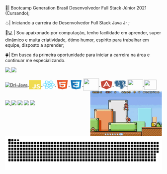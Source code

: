 ## 
🚀| Bootcamp Generation Brasil Desenvolvedor Full Stack Júnior 2021 (Cursando);

♨| Iniciando a carreira de Desenvolvedor Full Stack Java Jr ;

👨💻 | Sou apaixonado por computação, tenho facilidade em aprender, super dinâmico e muita criatividade, ótimo humor, espírito para trabalhar em equipe, disposto a aprender;

🍀| Em busca da primeira oportunidade para iniciar a carreira na área e continuar me especializando.

 <div>
  <a href="https://github.com/RobsonCoura">
  <img height="180em" src="https://github-readme-stats.vercel.app/api?username=RobsonCoura&show_icons=true&theme=blue-green&include_all_commits=true&count_private=true"/>
  <img height="180em" src="https://github-readme-stats.vercel.app/api/top-langs/?username=RobsonCoura&theme=blue-green&layout=compact&langs_count=20"/>                      
</div>
<div style="display: inline_block"><br>
 <img align="center" alt="Dri-Java" height="50" width="50" src="https://cdn.jsdelivr.net/gh/devicons/devicon/icons/java/java-original-wordmark.svg"/>
  
  <img align="center" alt="Robson-Js" height="30" width="40" src="https://raw.githubusercontent.com/devicons/devicon/master/icons/javascript/javascript-plain.svg">
  <img align="center" alt="Robson-React" height="30" width="40" src="https://raw.githubusercontent.com/devicons/devicon/master/icons/react/react-original.svg">
  <img align="center" alt="Robson-HTML" height="30" width="40" src="https://raw.githubusercontent.com/devicons/devicon/master/icons/html5/html5-original.svg">
  <img align="center" alt="Robson-CSS" height="30" width="40" src="https://raw.githubusercontent.com/devicons/devicon/master/icons/css3/css3-original.svg">
  <img align="center" alt"Robson-docker" height="40" width="50" src="https://cdn.jsdelivr.net/gh/devicons/devicon/icons/docker/docker-original-wordmark.svg"/>
  <img align="center" alt="Robson-Csharp" height="30" width="40" src="https://github.com/devicons/devicon/blob/master/icons/angularjs/angularjs-plain.svg">
  <img align="center" alt="Robson-Python" height="30" width="40" src="https://github.com/devicons/devicon/blob/master/icons/postgresql/postgresql-plain.svg">
  <img align="center" alt"Robson-spring" height="35" width="50" src="https://cdn.jsdelivr.net/gh/devicons/devicon/icons/spring/spring-original.svg"/>
 <img align="center" alt"Robson-MySQL" height="32" width="40" src="https://cdn.jsdelivr.net/gh/devicons/devicon/icons/mysql/mysql-original.svg"/>
 

 
  <img align="right" alt="Robson-gif"  height="145" width="230" src=https://github.com/RobsonCoura/RobsonCoura/blob/main/gba-super-mario-advance.gif>
  </div>
  
  ##
 
<div> 
  <a href="https://www.linkedin.com/in/robson-coura-63345a1aa/" target="_blank"><img src="https://img.shields.io/badge/-LinkedIn-%230077B5?style=for-the-badge&logo=linkedin&logoColor=white" target="_blank" /a>
   <a href = "mailto:robson_coura@yahoo.com.br"><img src="https://img.shields.io/badge/-Yahoo-%23333?style=for-the-badge&logo=yahoo&logoColor=white" target="_blank"></a>
   <a href="https://www.youtube.com/channel/UCcq2VDWBerjrpOMH1l55Yog" target="_blank"><img src="https://img.shields.io/badge/YouTube-FF0000?style=for-the-badge&logo=youtube&logoColor=white" target="_blank"></a>
  <a href="https://www.instagram.com/robson_coura/" target="_blank"><img src="https://img.shields.io/badge/-Instagram-%23E4405F?style=for-the-badge&logo=instagram&logoColor=white" target="_blank"></a>
 <a href="https://discord.gg/r6guAuJz" target="_blank"><img src="https://img.shields.io/badge/Discord-7289DA?style=for-the-badge&logo=discord&logoColor=white" target="_blank"></a> 

 ![Snake animation](https://github.com/Milton-Viegas/Milton-Viegas/blob/output/github-contribution-grid-snake.svg)
 
</div>
